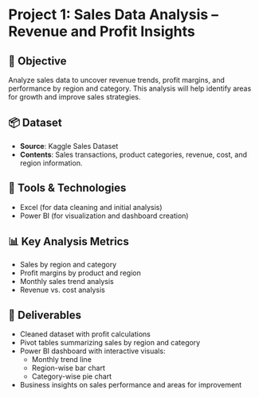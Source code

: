 # Project 1: Sales Data Analysis – Revenue and Profit Insights

## 🧠 Objective
Analyze sales data to uncover revenue trends, profit margins, and performance by region and category. This analysis will help identify areas for growth and improve sales strategies.

## 📦 Dataset
- **Source**: Kaggle Sales Dataset  
- **Contents**: Sales transactions, product categories, revenue, cost, and region information.

## 🧰 Tools & Technologies
- Excel (for data cleaning and initial analysis)  
- Power BI (for visualization and dashboard creation)

## 📊 Key Analysis Metrics
- Sales by region and category  
- Profit margins by product and region  
- Monthly sales trend analysis  
- Revenue vs. cost analysis

## 🎯 Deliverables
- Cleaned dataset with profit calculations  
- Pivot tables summarizing sales by region and category  
- Power BI dashboard with interactive visuals:
  - Monthly trend line  
  - Region-wise bar chart  
  - Category-wise pie chart  
- Business insights on sales performance and areas for improvement
